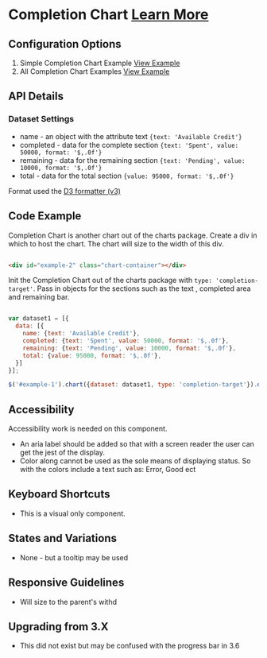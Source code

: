 
# Completion Chart  [Learn More](#)

## Configuration Options

1. Simple Completion Chart Example [View Example]( ../components/completion-chart/example-index)
2. All Completion Chart Examples [View Example]( ../components/completion-chart/example-variations)

## API Details

### Dataset Settings

* name - an object with the attribute text `{text: 'Available Credit'}`
* completed - data for the complete section `{text: 'Spent', value: 50000, format: '$,.0f'}`
* remaining - data for the remaining section `{text: 'Pending', value: 10000, format: '$,.0f'}`
* total - data for the total section `{value: 95000, format: '$,.0f'}`

Format used the [D3 formatter (v3)](https://github.com/d3/d3-3.x-api-reference/blob/master/Formatting.md#d3_format)

## Code Example

Completion Chart is another chart out of the charts package. Create a div in which to host the chart.
The chart will size to the width of this div.

```html

<div id="example-2" class="chart-container"></div>


```

Init the Completion Chart out of the charts package with `type: 'completion-target'`. Pass in objects for the sections such as the text , completed area and remaining bar.

```javascript

var dataset1 = [{
  data: [{
    name: {text: 'Available Credit'},
    completed: {text: 'Spent', value: 50000, format: '$,.0f'},
    remaining: {text: 'Pending', value: 10000, format: '$,.0f'},
    total: {value: 95000, format: '$,.0f'},
  }]
}];

$('#example-1').chart({dataset: dataset1, type: 'completion-target'}).data('chart');

```

## Accessibility

Accessibility work is needed on this component.

- An aria label should be added so that with a screen reader the user can get the jest of the display.
- Color along cannot be used as the sole means of displaying status. So with the colors include a text such as: Error, Good ect

## Keyboard Shortcuts

- This is a visual only component.

## States and Variations

- None - but a tooltip may be used

## Responsive Guidelines

-   Will size to the parent's withd

## Upgrading from 3.X

-   This did not exist but may be confused with the progress bar in 3.6
